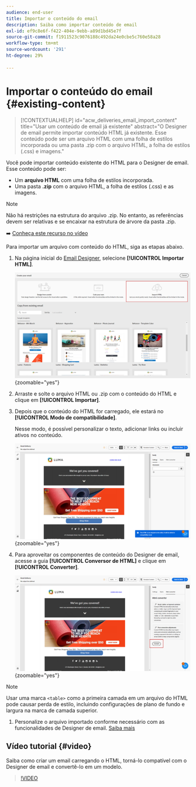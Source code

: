 ```yaml
---
audience: end-user
title: Importar o conteúdo do email
description: Saiba como importar conteúdo de email
exl-id: ef9c8e6f-f422-404e-9ebb-a89d1bd45e7f
source-git-commit: f1911523c9076188c492da24e0cbe5c760e58a28
workflow-type: tm+mt
source-wordcount: '291'
ht-degree: 29%

---
```


# Importar o conteúdo do email {#existing-content}

>[!CONTEXTUALHELP]
>id="acw_deliveries_email_import_content"
>title="Usar um conteúdo de email já existente"
>abstract="O Designer de email permite importar conteúdo HTML já existente. Esse conteúdo pode ser um arquivo HTML com uma folha de estilos incorporada ou uma pasta .zip com o arquivo HTML, a folha de estilos (.css) e imagens."

Você pode importar conteúdo existente do HTML para o Designer de email. Esse conteúdo pode ser:

* Um **arquivo HTML** com uma folha de estilos incorporada.
* Uma pasta **.zip** com o arquivo HTML, a folha de estilos (.css) e as imagens.

>[!NOTE]
>
>Não há restrições na estrutura do arquivo .zip. No entanto, as referências devem ser relativas e se encaixar na estrutura de árvore da pasta .zip.

➡️ [Conheça este recurso no vídeo](#video)

Para importar um arquivo com conteúdo do HTML, siga as etapas abaixo.

1. Na página inicial do [Email Designer](get-started-email-designer.md), selecione **[!UICONTROL Importar HTML]**.

   ![Captura de tela mostrando a opção Importar HTML na página inicial do Designer de email.](assets/html-import.png){zoomable="yes"}

1. Arraste e solte o arquivo HTML ou .zip com o conteúdo do HTML e clique em **[!UICONTROL Importar]**.

1. Depois que o conteúdo do HTML for carregado, ele estará no **[!UICONTROL Modo de compatibilidade]**.

   Nesse modo, é possível personalizar o texto, adicionar links ou incluir ativos no conteúdo.

   ![Captura de tela mostrando o conteúdo HTML carregado no modo de Compatibilidade.](assets/html-imported.png){zoomable="yes"}

1. Para aproveitar os componentes de conteúdo do Designer de email, acesse a guia **[!UICONTROL Conversor de HTML]** e clique em **[!UICONTROL Converter]**.

   ![Captura de tela mostrando a guia do conversor de HTML e o botão Converter.](assets/html-imported-2.png){zoomable="yes"}

>[!NOTE]
>
>Usar uma marca `<table>` como a primeira camada em um arquivo do HTML pode causar perda de estilo, incluindo configurações de plano de fundo e largura na marca de camada superior.

1. Personalize o arquivo importado conforme necessário com as funcionalidades de Designer de email. [Saiba mais](content-components.md)

## Vídeo tutorial {#video}

Saiba como criar um email carregando o HTML, torná-lo compatível com o Designer de email e convertê-lo em um modelo.

>[!VIDEO](https://video.tv.adobe.com/v/3427633/?quality=12)